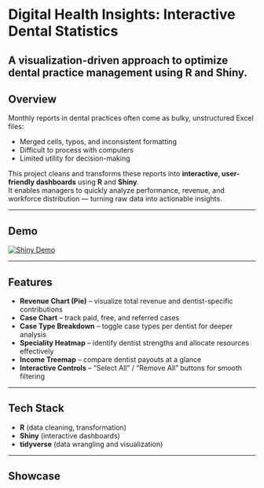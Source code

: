 # Digital Health Insights: Interactive Dental Statistics  

**A visualization-driven approach to optimize dental practice management using R and Shiny.**  
---


## Overview  

Monthly reports in dental practices often come as bulky, unstructured Excel files:  
- Merged cells, typos, and inconsistent formatting  
- Difficult to process with computers  
- Limited utility for decision-making  

This project cleans and transforms these reports into **interactive, user-friendly dashboards** using **R** and **Shiny**.  
It enables managers to quickly analyze performance, revenue, and workforce distribution — turning raw data into actionable insights.  

---
## Demo


[![Shiny Demo](https://img.shields.io/badge/Live_Demo-Shiny-1f77b4?style=for-the-badge&logo=r)](https://patrickmichael.shinyapps.io/Patrick-Michael-University/)


---

## Features  

- **Revenue Chart (Pie)** – visualize total revenue and dentist-specific contributions  
- **Case Chart** – track paid, free, and referred cases  
- **Case Type Breakdown** – toggle case types per dentist for deeper analysis  
- **Speciality Heatmap** – identify dentist strengths and allocate resources effectively  
- **Income Treemap** – compare dentist payouts at a glance  
- **Interactive Controls** – “Select All” / “Remove All” buttons for smooth filtering  

---

## Tech Stack  

- **R** (data cleaning, transformation)  
- **Shiny** (interactive dashboards)  
- **tidyverse** (data wrangling and visualization)  

---


## Showcase


